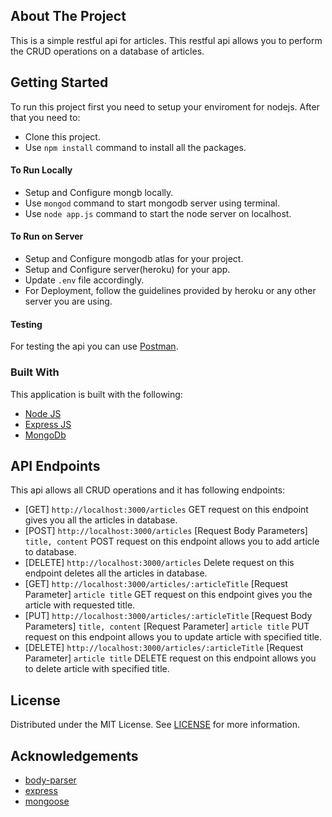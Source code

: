 <!-- ABOUT THE PROJECT -->
## About The Project
This is a simple restful api for articles. This restful api allows you to perform the CRUD operations on a database of articles.

<!-- GETTING STARTED -->
## Getting Started
To run this project first you need to setup your enviroment for nodejs. After that you need to:
* Clone this project.
* Use `npm install` command to install all the packages.

#### To Run Locally
* Setup and Configure mongb locally.
* Use `mongod` command to start mongodb server using terminal.
* Use `node app.js` command to start the node server on localhost.

#### To Run on Server
* Setup and Configure mongodb atlas for your project.
* Setup and Configure server(heroku) for your app.
* Update `.env` file accordingly.
* For Deployment, follow the guidelines provided by heroku or any other server you are using.

#### Testing

For testing the api you can use [Postman](https://www.postman.com/).

### Built With
This application is built with the following:
* [Node JS](https://nodejs.org/en/)
* [Express JS](https://expressjs.com/)
* [MongoDb](https://www.mongodb.com/)

<!-- API Endpoints -->
## API Endpoints
This api allows all CRUD operations and it has following endpoints:
* [GET] `http://localhost:3000/articles` GET request on this endpoint gives you all the articles in database.
* [POST] `http://localhost:3000/articles` [Request Body Parameters] `title, content` POST request on this endpoint allows you to add article to database.
* [DELETE] `http://localhost:3000/articles` Delete request on this endpoint deletes all the articles in database.
* [GET] `http://localhost:3000/articles/:articleTitle` [Request Parameter] `article title` GET request on this endpoint gives you the article with requested title.
* [PUT] `http://localhost:3000/articles/:articleTitle` [Request Body Parameters] `title, content` [Request Parameter] `article title` PUT request on this endpoint allows you to update article with specified title.
* [DELETE] `http://localhost:3000/articles/:articleTitle` [Request Parameter] `article title` DELETE request on this endpoint allows you to delete article with specified title.


<!-- LICENSE -->
## License

Distributed under the MIT License. See [LICENSE](https://github.com/UmarNawaz33/wiki-restful-api/blob/main/LICENSE) for more information.

<!-- ACKNOWLEDGEMENTS -->
## Acknowledgements
* [body-parser](https://www.npmjs.com/package/body-parser)
* [express](https://www.npmjs.com/package/express)
* [mongoose](https://www.npmjs.com/package/mongoose)

